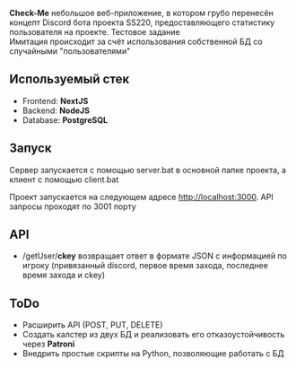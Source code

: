 **Check-Me** небольшое веб-приложение, в котором грубо перенесён концепт Discord бота проекта SS220, предоставляющего статистику пользователя на проекте. Тестовое задание </br>
Имитация происходит за счёт использования собственной БД со случайными "пользователями"

## Используемый стек
- Frontend: **NextJS** 
- Backend: **NodeJS**
- Database: **PostgreSQL**

## Запуск

Сервер запускается с помощью server.bat в основной папке проекта, а клиент с помощью client.bat

Проект запускается на следующем адресе [http://localhost:3000](http://localhost:3000). API запросы проходят по 3001 порту

## API

- /getUser/**ckey** возвращает ответ в формате JSON с информацией по игроку (привязанный discord, первое время захода, последнее время захода и ckey) 

## ToDo

- Расширить API (POST, PUT, DELETE)
- Создать калстер из двух БД и реализовать его отказоустойчивость через **Patroni**
- Внедрить простые скрипты на Python, позволяющие работать с БД
